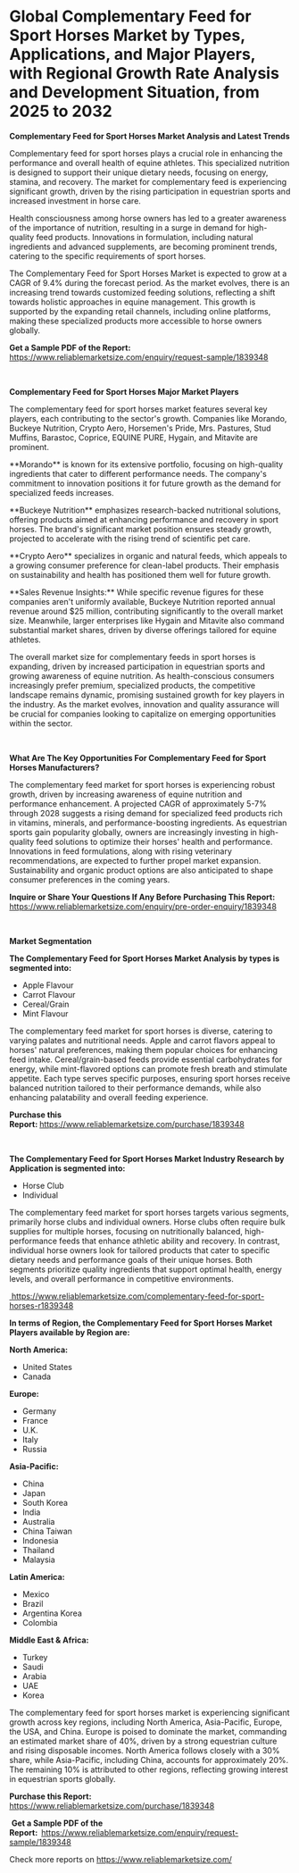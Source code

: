 <p><h1>Global Complementary Feed for Sport Horses Market by Types, Applications, and Major Players, with Regional Growth Rate Analysis and Development Situation, from 2025 to 2032</h1></p><p><strong>Complementary Feed for Sport Horses Market Analysis and Latest Trends</strong></p>
<p><p>Complementary feed for sport horses plays a crucial role in enhancing the performance and overall health of equine athletes. This specialized nutrition is designed to support their unique dietary needs, focusing on energy, stamina, and recovery. The market for complementary feed is experiencing significant growth, driven by the rising participation in equestrian sports and increased investment in horse care. </p><p>Health consciousness among horse owners has led to a greater awareness of the importance of nutrition, resulting in a surge in demand for high-quality feed products. Innovations in formulation, including natural ingredients and advanced supplements, are becoming prominent trends, catering to the specific requirements of sport horses. </p><p>The Complementary Feed for Sport Horses Market is expected to grow at a CAGR of 9.4% during the forecast period. As the market evolves, there is an increasing trend towards customized feeding solutions, reflecting a shift towards holistic approaches in equine management. This growth is supported by the expanding retail channels, including online platforms, making these specialized products more accessible to horse owners globally.</p></p>
<p><strong>Get a Sample PDF of the Report:&nbsp;</strong> <a href="https://www.reliablemarketsize.com/enquiry/request-sample/1839348?utm_campaign=2186&utm_medium=2&utm_source=Github&utm_content=ia&utm_term=10022025&utm_id=complementary-feed-for-sport-horses">https://www.reliablemarketsize.com/enquiry/request-sample/1839348</a></p>
<p>&nbsp;</p>
<p><strong>Complementary Feed for Sport Horses Major Market Players</strong></p>
<p><p>The complementary feed for sport horses market features several key players, each contributing to the sector's growth. Companies like Morando, Buckeye Nutrition, Crypto Aero, Horsemen's Pride, Mrs. Pastures, Stud Muffins, Barastoc, Coprice, EQUINE PURE, Hygain, and Mitavite are prominent.</p><p>**Morando** is known for its extensive portfolio, focusing on high-quality ingredients that cater to different performance needs. The company's commitment to innovation positions it for future growth as the demand for specialized feeds increases.</p><p>**Buckeye Nutrition** emphasizes research-backed nutritional solutions, offering products aimed at enhancing performance and recovery in sport horses. The brand's significant market position ensures steady growth, projected to accelerate with the rising trend of scientific pet care.</p><p>**Crypto Aero** specializes in organic and natural feeds, which appeals to a growing consumer preference for clean-label products. Their emphasis on sustainability and health has positioned them well for future growth.</p><p>**Sales Revenue Insights:** While specific revenue figures for these companies aren't uniformly available, Buckeye Nutrition reported annual revenue around $25 million, contributing significantly to the overall market size. Meanwhile, larger enterprises like Hygain and Mitavite also command substantial market shares, driven by diverse offerings tailored for equine athletes.</p><p>The overall market size for complementary feeds in sport horses is expanding, driven by increased participation in equestrian sports and growing awareness of equine nutrition. As health-conscious consumers increasingly prefer premium, specialized products, the competitive landscape remains dynamic, promising sustained growth for key players in the industry. As the market evolves, innovation and quality assurance will be crucial for companies looking to capitalize on emerging opportunities within the sector.</p></p>
<p>&nbsp;</p>
<p><strong>What Are The Key Opportunities For Complementary Feed for Sport Horses Manufacturers?</strong></p>
<p><p>The complementary feed market for sport horses is experiencing robust growth, driven by increasing awareness of equine nutrition and performance enhancement. A projected CAGR of approximately 5-7% through 2028 suggests a rising demand for specialized feed products rich in vitamins, minerals, and performance-boosting ingredients. As equestrian sports gain popularity globally, owners are increasingly investing in high-quality feed solutions to optimize their horses' health and performance. Innovations in feed formulations, along with rising veterinary recommendations, are expected to further propel market expansion. Sustainability and organic product options are also anticipated to shape consumer preferences in the coming years.</p></p>
<p><strong>Inquire or Share Your Questions If Any Before Purchasing This Report:</strong> <a href="https://www.reliablemarketsize.com/enquiry/pre-order-enquiry/1839348?utm_campaign=2186&utm_medium=2&utm_source=Github&utm_content=ia&utm_term=10022025&utm_id=complementary-feed-for-sport-horses">https://www.reliablemarketsize.com/enquiry/pre-order-enquiry/1839348</a></p>
<p>&nbsp;</p>
<p><strong>Market Segmentation</strong></p>
<p><strong>The Complementary Feed for Sport Horses Market Analysis by types is segmented into:</strong></p>
<p><ul><li>Apple Flavour</li><li>Carrot Flavour</li><li>Cereal/Grain</li><li>Mint Flavour</li></ul></p>
<p><p>The complementary feed market for sport horses is diverse, catering to varying palates and nutritional needs. Apple and carrot flavors appeal to horses' natural preferences, making them popular choices for enhancing feed intake. Cereal/grain-based feeds provide essential carbohydrates for energy, while mint-flavored options can promote fresh breath and stimulate appetite. Each type serves specific purposes, ensuring sport horses receive balanced nutrition tailored to their performance demands, while also enhancing palatability and overall feeding experience.</p></p>
<p><strong>Purchase this Report:&nbsp;</strong><a href="https://www.reliablemarketsize.com/purchase/1839348?utm_campaign=2186&utm_medium=2&utm_source=Github&utm_content=ia&utm_term=10022025&utm_id=complementary-feed-for-sport-horses">https://www.reliablemarketsize.com/purchase/1839348</a></p>
<p>&nbsp;</p>
<p><strong>The Complementary Feed for Sport Horses Market Industry Research by Application is segmented into:</strong></p>
<p><ul><li>Horse Club</li><li>Individual</li></ul></p>
<p><p>The complementary feed market for sport horses targets various segments, primarily horse clubs and individual owners. Horse clubs often require bulk supplies for multiple horses, focusing on nutritionally balanced, high-performance feeds that enhance athletic ability and recovery. In contrast, individual horse owners look for tailored products that cater to specific dietary needs and performance goals of their unique horses. Both segments prioritize quality ingredients that support optimal health, energy levels, and overall performance in competitive environments.</p></p>
<p><a href="https://www.reliablemarketsize.com/complementary-feed-for-sport-horses-r1839348?utm_campaign=2186&utm_medium=2&utm_source=Github&utm_content=ia&utm_term=10022025&utm_id=complementary-feed-for-sport-horses">&nbsp;https://www.reliablemarketsize.com/complementary-feed-for-sport-horses-r1839348</a></p>
<p><strong>In terms of Region, the Complementary Feed for Sport Horses Market Players available by Region are:</strong></p>
<p>
    <p> <strong> North America: </strong>
        <ul>
            <li>United States</li>
            <li>Canada</li>
        </ul>
        </p> 
    <p> <strong> Europe: </strong>
        <ul>
            <li>Germany</li>
            <li>France</li>
            <li>U.K.</li>
            <li>Italy</li>
            <li>Russia</li>
        </ul>
        </p> 
    <p> <strong> Asia-Pacific: </strong>
        <ul>
            <li>China</li>
            <li>Japan</li>
            <li>South Korea</li>
            <li>India</li>
            <li>Australia</li>
            <li>China Taiwan</li>
            <li>Indonesia</li>
            <li>Thailand</li>
            <li>Malaysia</li>
        </ul>
        </p> 
    <p> <strong> Latin America: </strong>
        <ul>
            <li>Mexico</li>
            <li>Brazil</li>
            <li>Argentina Korea</li>
            <li>Colombia</li>
        </ul>
        </p> 
    <p> <strong> Middle East & Africa: </strong>
        <ul>
            <li>Turkey</li>
            <li>Saudi</li>
            <li>Arabia</li>
            <li>UAE</li>
            <li>Korea</li>
        </ul>
    </p>
    </p>
<p><p>The complementary feed for sport horses market is experiencing significant growth across key regions, including North America, Asia-Pacific, Europe, the USA, and China. Europe is poised to dominate the market, commanding an estimated market share of 40%, driven by a strong equestrian culture and rising disposable incomes. North America follows closely with a 30% share, while Asia-Pacific, including China, accounts for approximately 20%. The remaining 10% is attributed to other regions, reflecting growing interest in equestrian sports globally.</p></p>
<p><strong>Purchase this Report: </strong><a href="https://www.reliablemarketsize.com/purchase/1839348?utm_campaign=2186&utm_medium=2&utm_source=Github&utm_content=ia&utm_term=10022025&utm_id=complementary-feed-for-sport-horses">https://www.reliablemarketsize.com/purchase/1839348</a></p>
<p>&nbsp;<strong>Get a Sample PDF of the Report:&nbsp;&nbsp;</strong><a href="https://www.reliablemarketsize.com/enquiry/request-sample/1839348?utm_campaign=2186&utm_medium=2&utm_source=Github&utm_content=ia&utm_term=10022025&utm_id=complementary-feed-for-sport-horses">https://www.reliablemarketsize.com/enquiry/request-sample/1839348</a></p>
<p><strong></strong></p>
<p>Check more reports on <a href="https://www.reliablemarketsize.com/?utm_campaign=2186&utm_medium=2&utm_source=Github&utm_content=ia&utm_term=10022025&utm_id=complementary-feed-for-sport-horses">https://www.reliablemarketsize.com/</a></p>